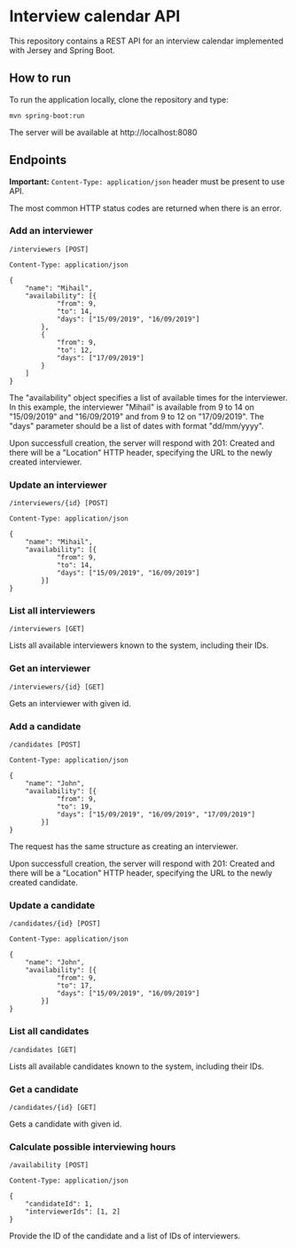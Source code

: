 
# Interview calendar API

This repository contains a REST API for an interview calendar implemented with Jersey and Spring Boot.

## How to run 

To run the application locally, clone the repository and type:

```
mvn spring-boot:run
```

The server will be available at http://localhost:8080

## Endpoints

**Important:** `Content-Type: application/json` header must be present to use API.

The most common HTTP status codes are returned when there is an error.

### Add an interviewer

```
/interviewers [POST]

Content-Type: application/json

{
	"name": "Mihail",
	"availability": [{
			"from": 9,
			"to": 14,
			"days": ["15/09/2019", "16/09/2019"]
		},
		{
			"from": 9,
			"to": 12,
			"days": ["17/09/2019"]
		}
	]
}
```

The "availability" object specifies a list of available times for the interviewer. In this example, the interviewer "Mihail" is available from 9 to 14 on "15/09/2019" and "16/09/2019" and from 9 to 12 on "17/09/2019". The "days" parameter should be a list of dates with format "dd/mm/yyyy".

Upon successfull creation, the server will respond with 201: Created and there will be a "Location" HTTP header, specifying the URL to the newly created interviewer.

### Update an interviewer

```
/interviewers/{id} [POST]

Content-Type: application/json

{
	"name": "Mihail",
	"availability": [{
			"from": 9,
			"to": 14,
			"days": ["15/09/2019", "16/09/2019"]
		}]
}
```

### List all interviewers

```
/interviewers [GET]
```

Lists all available interviewers known to the system, including their IDs.

### Get an interviewer

```
/interviewers/{id} [GET]
```

Gets an interviewer with given id.

### Add a candidate

```
/candidates [POST]

Content-Type: application/json

{
	"name": "John",
	"availability": [{
			"from": 9,
			"to": 19,
			"days": ["15/09/2019", "16/09/2019", "17/09/2019"]
		}]
}
```
The request has the same structure as creating an interviewer.

Upon successfull creation, the server will respond with 201: Created and there will be a "Location" HTTP header, specifying the URL to the newly created candidate.

### Update a candidate

```
/candidates/{id} [POST]

Content-Type: application/json

{
	"name": "John",
	"availability": [{
			"from": 9,
			"to": 17,
			"days": ["15/09/2019", "16/09/2019"]
		}]
}
```

### List all candidates

```
/candidates [GET]
```

Lists all available candidates known to the system, including their IDs.

### Get a candidate

```
/candidates/{id} [GET]
```

Gets a candidate with given id.


### Calculate possible interviewing hours

```
/availability [POST]

Content-Type: application/json

{
    "candidateId": 1,
    "interviewerIds": [1, 2]
}
```

Provide the ID of the candidate and a list of IDs of interviewers. 